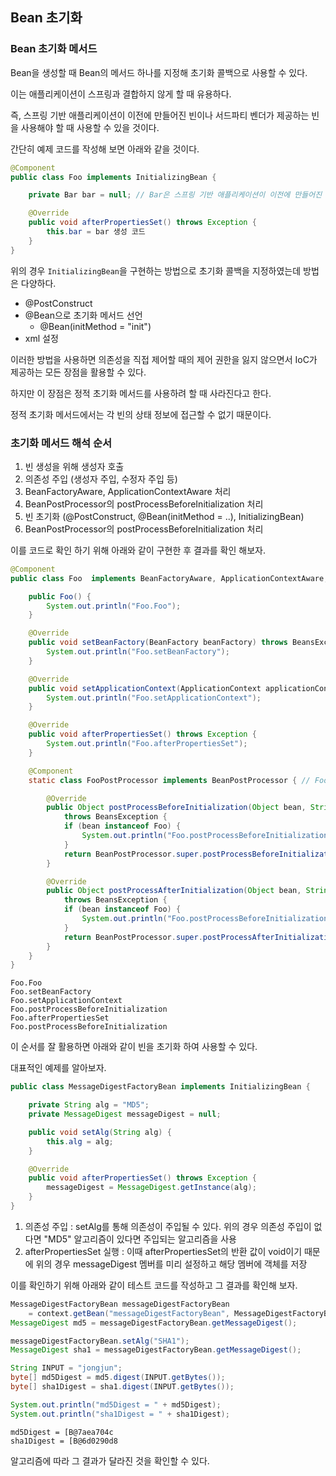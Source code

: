## Bean 초기화

### Bean 초기화 메서드

Bean을 생성할 때 Bean의 메서드 하나를 지정해 초기화 콜백으로 사용할 수 있다.

이는 애플리케이션이 스프링과 결합하지 않게 할 때 유용하다.

즉, 스프링 기반 애플리케이션이 이전에 만들어진 빈이나 서드파티 벤더가 제공하는 빈을 사용해야 할 때 사용할 수 있을 것이다.



간단히 예제 코드를 작성해 보면 아래와 같을 것이다.

```java
@Component
public class Foo implements InitializingBean {

    private Bar bar = null; // Bar은 스프링 기반 애플리케이션이 이전에 만들어진 빈이나 서드파티 벤더가 제공하는 빈 이다.

    @Override
    public void afterPropertiesSet() throws Exception {
        this.bar = bar 생성 코드
    }
}
```

위의 경우 `InitializingBean`을 구현하는 방법으로 초기화 콜백을 지정하였는데 방법은 다양하다.

+ @PostConstruct
+ @Bean으로 초기화 메서드 선언
  + @Bean(initMethod = "init")
+ xml 설정



이러한 방법을 사용하면 의존성을 직접 제어할 때의 제어 권한을 잃지 않으면서 IoC가 제공하는 모든 장점을 활용할 수 있다.

하지만 이 장점은 정적 초기화 메서드를 사용하려 할 때 사라진다고 한다.

정적 초기화 메서드에서는 각 빈의 상태 정보에 접근할 수 없기 때문이다.



### 초기화 메서드 해석 순서

1. 빈 생성을 위해 생성자 호출
2. 의존성 주입 (생성자 주입, 수정자 주입 등)
3. BeanFactoryAware, ApplicationContextAware 처리
4. BeanPostProcessor의 postProcessBeforeInitialization 처리
5. 빈 초기화 (@PostConstruct, @Bean(initMethod = ..), InitializingBean)
6. BeanPostProcessor의 postProcessBeforeInitialization 처리



이를 코드로 확인 하기 위해 아래와 같이 구현한 후 결과를 확인 해보자.

```java
@Component
public class Foo  implements BeanFactoryAware, ApplicationContextAware, InitializingBean {

    public Foo() {
        System.out.println("Foo.Foo");
    }

    @Override
    public void setBeanFactory(BeanFactory beanFactory) throws BeansException {
        System.out.println("Foo.setBeanFactory");
    }

    @Override
    public void setApplicationContext(ApplicationContext applicationContext) throws BeansException {
        System.out.println("Foo.setApplicationContext");
    }

    @Override
    public void afterPropertiesSet() throws Exception {
        System.out.println("Foo.afterPropertiesSet");
    }

    @Component
    static class FooPostProcessor implements BeanPostProcessor { // Foo에서 Foo에 대한 후처리를 할 수 없다.

        @Override
        public Object postProcessBeforeInitialization(Object bean, String beanName)
            throws BeansException {
            if (bean instanceof Foo) {
                System.out.println("Foo.postProcessBeforeInitialization");
            }
            return BeanPostProcessor.super.postProcessBeforeInitialization(bean, beanName);
        }

        @Override
        public Object postProcessAfterInitialization(Object bean, String beanName)
            throws BeansException {
            if (bean instanceof Foo) {
                System.out.println("Foo.postProcessBeforeInitialization");
            }
            return BeanPostProcessor.super.postProcessAfterInitialization(bean, beanName);
        }
    }
}
```

```
Foo.Foo
Foo.setBeanFactory
Foo.setApplicationContext
Foo.postProcessBeforeInitialization
Foo.afterPropertiesSet
Foo.postProcessBeforeInitialization
```



이 순서를 잘 활용하면 아래와 같이 빈을 초기화 하여 사용할 수 있다.

대표적인 예제를 알아보자.

```java
public class MessageDigestFactoryBean implements InitializingBean {

    private String alg = "MD5";
    private MessageDigest messageDigest = null;

    public void setAlg(String alg) {
        this.alg = alg;
    }

    @Override
    public void afterPropertiesSet() throws Exception {
        messageDigest = MessageDigest.getInstance(alg);
    }
}
```

1. 의존성 주입 : 
   setAlg를 통해 의존성이 주입될 수 있다. 
   위의 경우 의존성 주입이 없다면 "MD5" 알고리즘이 있다면 주입되는 알고리즘을 사용
2. afterPropertiesSet 실행 : 
   이때 afterPropertiesSet의 반환 값이 void이기 때문에 위의 경우 messageDigest 멤버를 미리 설정하고 해당 멤버에 객체를 저장



이를 확인하기 위해 아래와 같이 테스트 코드를 작성하고 그 결과를 확인해 보자.

```java
MessageDigestFactoryBean messageDigestFactoryBean
    = context.getBean("messageDigestFactoryBean", MessageDigestFactoryBean.class);
MessageDigest md5 = messageDigestFactoryBean.getMessageDigest();

messageDigestFactoryBean.setAlg("SHA1");
MessageDigest sha1 = messageDigestFactoryBean.getMessageDigest();

String INPUT = "jongjun";
byte[] md5Digest = md5.digest(INPUT.getBytes());
byte[] sha1Digest = sha1.digest(INPUT.getBytes());

System.out.println("md5Digest = " + md5Digest);
System.out.println("sha1Digest = " + sha1Digest);
```

```
md5Digest = [B@7aea704c
sha1Digest = [B@6d0290d8
```

알고리즘에 따라 그 결과가 달라진 것을 확인할 수 있다.